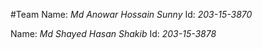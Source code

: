 #Team
Name: _Md Anowar Hossain Sunny_
Id: _203-15-3870_

Name: _Md Shayed Hasan Shakib_
Id: _203-15-3878_

